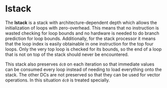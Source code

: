 # lstack

The **lstack** is a stack with architecture-dependent depth which allows the initialization of loops with zero-overhead. This means that no instruction is wasted checking for loop bounds and no hardware is needed to do branch prediction for loop bounds. Additionally, for the stack processor it means that the loop index is easily obtainable in one instruction for the top four loops. Only the very top loop is checked for its bounds, so the end of a loop that is not on top of the stack should never be encountered.

This stack also preserves `dc0` on each iteration so that immediate values can be consumed every loop instead of needing to load everything onto the stack. The other DCs are not preserved so that they can be used for vector operations. In this situation `dc0` is treated specially.
